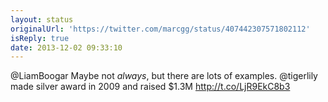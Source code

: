 ```yaml
---
layout: status
originalUrl: 'https://twitter.com/marcgg/status/407442307571802112'
isReply: true
date: 2013-12-02 09:33:10
---
```


@LiamBoogar Maybe not *always*, but there are lots of examples. @tigerlily made silver award in 2009 and raised $1.3M http://t.co/LjR9EkC8b3
